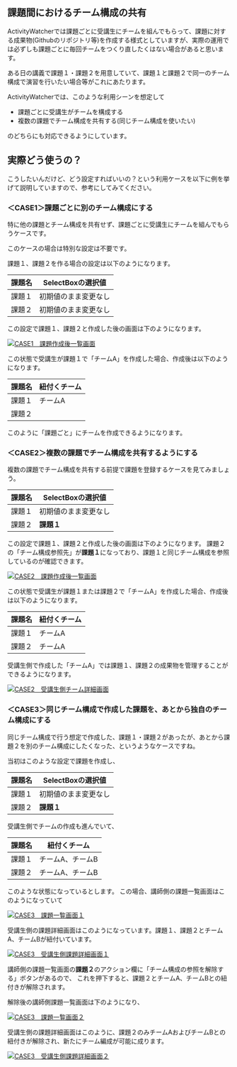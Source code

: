 ## 課題間におけるチーム構成の共有
ActivityWatcherでは課題ごとに受講生にチームを組んでもらって、課題に対する成果物(Githubのリポジトリ等)を作成する様式としていますが、実際の運用では必ずしも課題ごとに毎回チームをつくり直したくはない場合があると思います。

ある日の講義で課題１・課題２を用意していて、課題１と課題２で同一のチーム構成で演習を行いたい場合等がこれにあたります。

ActivityWatcherでは、このような利用シーンを想定して

- 課題ごとに受講生がチームを構成する
- 複数の課題でチーム構成を共有する(同じチーム構成を使いたい)

のどちらにも対応できるようにしています。

## 実際どう使うの？
こうしたいんだけど、どう設定すればいいの？という利用ケースを以下に例を挙げて説明していますので、参考にしてみてください。

### ＜CASE1＞課題ごとに別のチーム構成にする
特に他の課題とチーム構成を共有せず、課題ごとに受講生にチームを組んでもらうケースです。

このケースの場合は特別な設定は不要です。

課題１、課題２を作る場合の設定は以下のようになります。

|課題名|SelectBoxの選択値   |
|------|--------------------|
|課題１|初期値のまま変更なし|
|課題２|初期値のまま変更なし|

この設定で課題１、課題２と作成した後の画面は下のようになります。

[![CASE1　課題作成後一覧画面](/assets/activity_watcher/tutorials/sharing_team_structure/case1_0001.png)](/assets/activity_watcher/tutorials/sharing_team_structure/case1_0001.png)

この状態で受講生が課題１で「チームA」を作成した場合、作成後は以下のようになります。

|課題名|紐付くチーム|
|------|------------|
|課題１|チームA     |
|課題２|            |

このように「課題ごと」にチームを作成できるようになります。

### ＜CASE2＞複数の課題でチーム構成を共有するようにする
複数の課題でチーム構成を共有する前提で課題を登録するケースを見てみましょう。

|課題名|SelectBoxの選択値   |
|------|--------------------|
|課題１|初期値のまま変更なし|
|課題２|**課題１**          |

この設定で課題１、課題２と作成した後の画面は下のようになります。
課題２の「チーム構成参照先」が**課題１**になっており、課題１と同じチーム構成を参照しているのが確認できます。

[![CASE2　課題作成後一覧画面](/assets/activity_watcher/tutorials/sharing_team_structure/case2_0001.png)](/assets/activity_watcher/tutorials/sharing_team_structure/case2_0001.png)

この状態で受講生が課題１または課題２で「チームA」を作成した場合、作成後は以下のようになります。

|課題名|紐付くチーム|
|------|------------|
|課題１|チームA     |
|課題２|チームA     |

受講生側で作成した「チームA」では課題１、課題２の成果物を管理することができるようになります。

[![CASE2　受講生側チーム詳細画面](/assets/activity_watcher/tutorials/sharing_team_structure/case2_0002.png)](/assets/activity_watcher/tutorials/sharing_team_structure/case2_0002.png)

### ＜CASE3＞同じチーム構成で作成した課題を、あとから独自のチーム構成にする
同じチーム構成で行う想定で作成した、課題１・課題２があったが、あとから課題２を別のチーム構成にしたくなった、というようなケースですね。

当初はこのような設定で課題を作成し、

|課題名|SelectBoxの選択値   |
|------|--------------------|
|課題１|初期値のまま変更なし|
|課題２|**課題１**          |

受講生側でチームの作成も進んでいて、

|課題名|紐付くチーム    |
|------|----------------|
|課題１|チームA、チームB|
|課題２|チームA、チームB|

このような状態になっているとします。
この場合、講師側の課題一覧画面はこのようになっていて

[![CASE3　課題一覧画面１](/assets/activity_watcher/tutorials/sharing_team_structure/case3_0001.png)](/assets/activity_watcher/tutorials/sharing_team_structure/case3_0001.png)

受講生側の課題詳細画面はこのようになっています。課題１、課題２とチームA、チームBが紐付いています。

[![CASE3　受講生側課題詳細画面１](/assets/activity_watcher/tutorials/sharing_team_structure/case3_0002.png)](/assets/activity_watcher/tutorials/sharing_team_structure/case3_0002.png)

講師側の課題一覧画面の**課題２**のアクション欄に「チーム構成の参照を解除する」ボタンがあるので、
これを押下すると、課題２とチームA、チームBとの紐付きが解除されます。

解除後の講師側課題一覧画面は下のようになり、

[![CASE3　課題一覧画面２](/assets/activity_watcher/tutorials/sharing_team_structure/case3_0003.png)](/assets/activity_watcher/tutorials/sharing_team_structure/case3_0003.png)

受講生側の課題詳細画面はこのように、課題２のみチームAおよびチームBとの紐付きが解除され、新たにチーム編成が可能に成ります。

[![CASE3　受講生側課題詳細画面２](/assets/activity_watcher/tutorials/sharing_team_structure/case3_0004.png)](/assets/activity_watcher/tutorials/sharing_team_structure/case3_0004.png)

